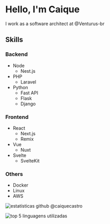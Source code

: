 # Hello, I'm Caique

I work as a software architect at @Venturus-br

## Skills

### Backend
* Node
  * Nest.js
* PHP
  * Laravel
* Python
  * Fast API
  * Flask
  * Django

### Frontend
* React
  * Next.js
  * Remix
* Vue
  * Nuxt
* Svelte
  * SvelteKit

### Others
* Docker
* Linux
* AWS

![estatísticas github @caiquecastro](https://github-readme-stats.vercel.app/api?username=caiquecastro&show_icons=true&theme=tokyonight&include_all_commits=true&count_private=true&locale=pt-br)  

![top 5 linguagens utilizadas](https://github-readme-stats.vercel.app/api/top-langs/?username=caiquecastro&layout=compact&locale=pt-br)  
